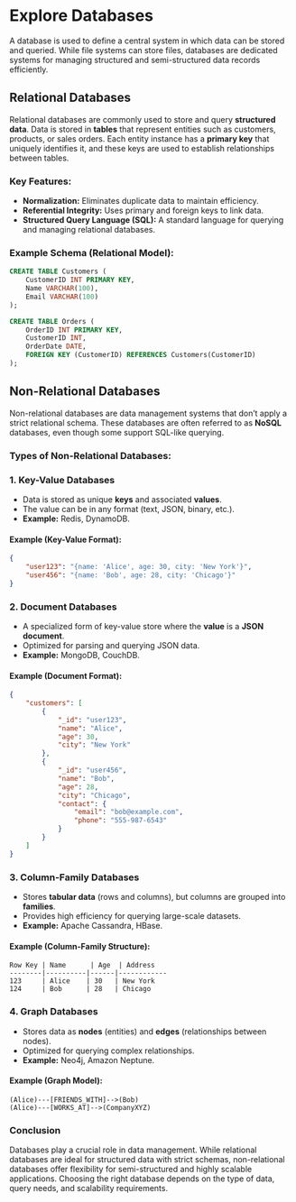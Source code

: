 # Explore Databases

A database is used to define a central system in which data can be stored and queried. While file systems can store files, databases are dedicated systems for managing structured and semi-structured data records efficiently.

## Relational Databases

Relational databases are commonly used to store and query **structured data**. Data is stored in **tables** that represent entities such as customers, products, or sales orders. Each entity instance has a **primary key** that uniquely identifies it, and these keys are used to establish relationships between tables. 

### **Key Features:**
- **Normalization:** Eliminates duplicate data to maintain efficiency.
- **Referential Integrity:** Uses primary and foreign keys to link data.
- **Structured Query Language (SQL):** A standard language for querying and managing relational databases.

### **Example Schema (Relational Model):**
```sql
CREATE TABLE Customers (
    CustomerID INT PRIMARY KEY,
    Name VARCHAR(100),
    Email VARCHAR(100)
);

CREATE TABLE Orders (
    OrderID INT PRIMARY KEY,
    CustomerID INT,
    OrderDate DATE,
    FOREIGN KEY (CustomerID) REFERENCES Customers(CustomerID)
);
```

## Non-Relational Databases

Non-relational databases are data management systems that don’t apply a strict relational schema. These databases are often referred to as **NoSQL** databases, even though some support SQL-like querying.

### **Types of Non-Relational Databases:**

### **1. Key-Value Databases**
- Data is stored as unique **keys** and associated **values**.
- The value can be in any format (text, JSON, binary, etc.).
- **Example:** Redis, DynamoDB.

#### **Example (Key-Value Format):**
```json
{
    "user123": "{name: 'Alice', age: 30, city: 'New York'}",
    "user456": "{name: 'Bob', age: 28, city: 'Chicago'}"
}

```

### **2. Document Databases**
- A specialized form of key-value store where the **value** is a **JSON document**.
- Optimized for parsing and querying JSON data.
- **Example:** MongoDB, CouchDB.

#### **Example (Document Format):**
```json
{
    "customers": [
        {
            "_id": "user123",
            "name": "Alice",
            "age": 30,
            "city": "New York"
        },
        {
            "_id": "user456",
            "name": "Bob",
            "age": 28,
            "city": "Chicago",
            "contact": {
                "email": "bob@example.com",
                "phone": "555-987-6543"
            }
        }
    ]
}
```

### **3. Column-Family Databases**
- Stores **tabular data** (rows and columns), but columns are grouped into **families**.
- Provides high efficiency for querying large-scale datasets.
- **Example:** Apache Cassandra, HBase.

#### **Example (Column-Family Structure):**
```
Row Key | Name      | Age  | Address     
--------|----------|------|------------
123     | Alice    | 30   | New York   
124     | Bob      | 28   | Chicago    
```

### **4. Graph Databases**
- Stores data as **nodes** (entities) and **edges** (relationships between nodes).
- Optimized for querying complex relationships.
- **Example:** Neo4j, Amazon Neptune.

#### **Example (Graph Model):**
```
(Alice)---[FRIENDS_WITH]-->(Bob)
(Alice)---[WORKS_AT]-->(CompanyXYZ)
```

### **Conclusion**
Databases play a crucial role in data management. While relational databases are ideal for structured data with strict schemas, non-relational databases offer flexibility for semi-structured and highly scalable applications. Choosing the right database depends on the type of data, query needs, and scalability requirements.

